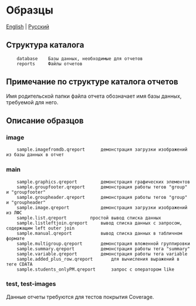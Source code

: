 # Образцы
[English](README.md) | [Русский](README_RU.md)

## Структура каталога
		database	Базы данных, необходимые для отчетов
		reports		Файлы отчетов

## Примечание по структуре каталога отчетов
Имя родительской папки файла отчета обозначает имя базы данных, требуемой для него.

## Описание образцов
### image
		sample.imagefromdb.qreport		демонстрация загрузки изображений из базы данных в отчет

### main
		sample.graphics.qreport			демонстрация графических элементов
		sample.groupfooter.qreport		демонстрация работы тегов "group" и "groupfooter"
		sample.groupheader.qreport		демонстрация работы тегов "group" и "groupheader"
		sample.image.qreport			демонстрация загрузки изображений из ЛФС
		sample.list.qreport			простой вывод списка данных
		sample.listleftjoin.qreport		вывод списка данных с запросом, содержащим left outer join
		sample.manual.qreport			вывод списка данных в табличном формате
		sample.multigroup.qreport		демонстрация вложенной группировки
		sample.summary.qreport			демонстрация работы тега "summary"
		sample.variable.qreport			демонстрация работы тега variable
		sample.added_plus_row.qreport		для вычисления выражений в теге CDATA
		sample.students_onlyPM.qreport		запрос с оператором like

### test, test-images
Данные отчеты требуются для тестов покрытия Coverage.
